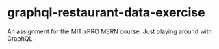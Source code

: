 # graphql-restaurant-data-exercise

An assignment for the MIT xPRO MERN course. Just playing around with GraphQL
